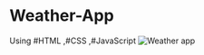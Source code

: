 # Weather-App
Using #HTML ,#CSS ,#JavaScript 
![Weather app](https://github.com/vaishnavikoli885/Weather-App/assets/151612784/cb2ba9a3-a8b0-4fc2-8575-14bb093d4546)
